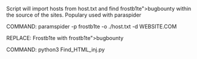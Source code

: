 Script will import hosts from host.txt and find frostb1te">bugbounty within the source of the sites. Populary used with paraspider

COMMAND:  paramspider -p frostb1te -o ./host.txt -d WEBSITE.COM

REPLACE: Frostb1te with frostb1te">bugbounty

COMMAND: python3 Find_HTML_inj.py
